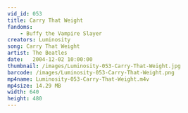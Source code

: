 ```yaml
---
vid_id: 053
title: Carry That Weight
fandoms:
    - Buffy the Vampire Slayer
creators: Luminosity
song: Carry That Weight
artist: The Beatles
date:   2004-12-02 10:00:00
thumbnail: /images/Luminosity-053-Carry-That-Weight.jpg
barcode: /images/Luminosity-053-Carry-That-Weight.png
mp4name: Luminosity-053-Carry-That-Weight.m4v
mp4size: 14.29 MB
width: 640
height: 480
---
```



